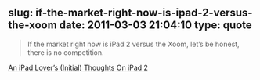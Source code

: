 slug: if-the-market-right-now-is-ipad-2-versus-the-xoom
date: 2011-03-03 21:04:10
type: quote
---

> If the market right now is iPad 2 versus the Xoom, let’s be honest, there is no competition.

[An iPad Lover’s (Initial) Thoughts On iPad 2](http://techcrunch.com/2011/03/02/ipad-2-preview/)

